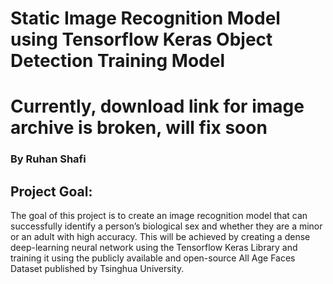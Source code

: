 # Static Image Recognition Model using Tensorflow Keras Object Detection Training Model 
# Currently, download link for image archive is broken, will fix soon
### By Ruhan Shafi

## Project Goal:
The goal of this project is to create an image recognition model that can successfully identify a person’s biological sex and whether they are a minor or an adult with high accuracy. This will be achieved by creating a dense deep-learning neural network using the Tensorflow Keras Library and training it using the publicly available and open-source All Age Faces Dataset published by Tsinghua University.

